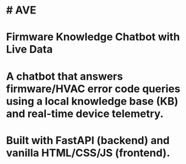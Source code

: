 # \# AVE  

# Firmware Knowledge Chatbot with Live Data

# 

# A chatbot that answers firmware/HVAC error code queries using a local knowledge base (KB) and real-time device telemetry.  

# Built with FastAPI (backend) and vanilla HTML/CSS/JS (frontend).

# 


